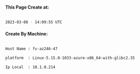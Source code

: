 
   
#### This Page Create at:

```bash

2023-03-08 - 14:09:55 UTC

```

#### Create By Machine:

```bash

Host Name : fv-az246-47

platform  : Linux-5.15.0-1033-azure-x86_64-with-glibc2.35

Ip Local  : 10.1.0.214

```

